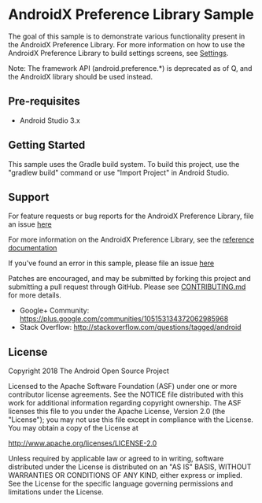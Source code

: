 AndroidX Preference Library Sample
=====================================

The goal of this sample is to demonstrate various functionality present in the AndroidX Preference
Library. For more information on how to use the AndroidX Preference Library to build settings
screens, see [Settings](https://developer.android.com/guide/topics/ui/settings/).

Note: The framework API (android.preference.*) is deprecated as of Q, and the AndroidX library
should be used instead.

Pre-requisites
--------------

- Android Studio 3.x

Getting Started
---------------

This sample uses the Gradle build system. To build this project, use the
"gradlew build" command or use "Import Project" in Android Studio.

Support
-------

For feature requests or bug reports for the AndroidX Preference Library, file an issue
[here](https://issuetracker.google.com/issues/new?component=460913)

For more information on the AndroidX Preference Library, see the
[reference documentation](https://developer.android.com/reference/androidx/preference/package-summary)

If you've found an error in this sample, please file an issue
[here](https://github.com/googlesamples/android-preferences/issues)

Patches are encouraged, and may be submitted by forking this project and
submitting a pull request through GitHub. Please see [CONTRIBUTING.md](CONTRIBUTING.md) for more
details.

- Google+ Community: https://plus.google.com/communities/105153134372062985968
- Stack Overflow: http://stackoverflow.com/questions/tagged/android

License
-------

Copyright 2018 The Android Open Source Project

Licensed to the Apache Software Foundation (ASF) under one or more contributor
license agreements.  See the NOTICE file distributed with this work for
additional information regarding copyright ownership.  The ASF licenses this
file to you under the Apache License, Version 2.0 (the "License"); you may not
use this file except in compliance with the License.  You may obtain a copy of
the License at

  http://www.apache.org/licenses/LICENSE-2.0

Unless required by applicable law or agreed to in writing, software
distributed under the License is distributed on an "AS IS" BASIS, WITHOUT
WARRANTIES OR CONDITIONS OF ANY KIND, either express or implied.  See the
License for the specific language governing permissions and limitations under
the License.
